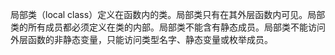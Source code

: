 局部类（local class）定义在函数内的类。局部类只有在其外层函数内可见。局部类的所有成员都必须定义在类的内部。局部类不能含有静态成员。局部类不能访问外层函数的非静态变量，只能访问类型名字、静态变量或枚举成员。
